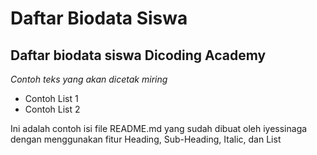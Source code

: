 Daftar Biodata Siswa
==
Daftar biodata siswa Dicoding Academy
--
*Contoh teks yang akan dicetak miring*
- Contoh List 1
- Contoh List 2

Ini adalah contoh isi file README.md yang sudah dibuat oleh iyessinaga dengan menggunakan fitur Heading, Sub-Heading, Italic, dan List
